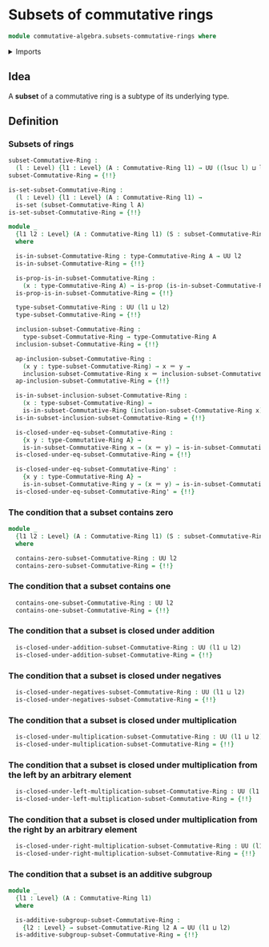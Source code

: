 # Subsets of commutative rings

```agda
module commutative-algebra.subsets-commutative-rings where
```

<details><summary>Imports</summary>

```agda
open import commutative-algebra.commutative-rings

open import foundation.identity-types
open import foundation.propositional-extensionality
open import foundation.propositions
open import foundation.sets
open import foundation.subtypes
open import foundation.universe-levels

open import group-theory.subgroups-abelian-groups

open import ring-theory.subsets-rings
```

</details>

## Idea

A **subset** of a commutative ring is a subtype of its underlying type.

## Definition

### Subsets of rings

```agda
subset-Commutative-Ring :
  (l : Level) {l1 : Level} (A : Commutative-Ring l1) → UU ((lsuc l) ⊔ l1)
subset-Commutative-Ring = {!!}

is-set-subset-Commutative-Ring :
  (l : Level) {l1 : Level} (A : Commutative-Ring l1) →
  is-set (subset-Commutative-Ring l A)
is-set-subset-Commutative-Ring = {!!}

module _
  {l1 l2 : Level} (A : Commutative-Ring l1) (S : subset-Commutative-Ring l2 A)
  where

  is-in-subset-Commutative-Ring : type-Commutative-Ring A → UU l2
  is-in-subset-Commutative-Ring = {!!}

  is-prop-is-in-subset-Commutative-Ring :
    (x : type-Commutative-Ring A) → is-prop (is-in-subset-Commutative-Ring x)
  is-prop-is-in-subset-Commutative-Ring = {!!}

  type-subset-Commutative-Ring : UU (l1 ⊔ l2)
  type-subset-Commutative-Ring = {!!}

  inclusion-subset-Commutative-Ring :
    type-subset-Commutative-Ring → type-Commutative-Ring A
  inclusion-subset-Commutative-Ring = {!!}

  ap-inclusion-subset-Commutative-Ring :
    (x y : type-subset-Commutative-Ring) → x ＝ y →
    inclusion-subset-Commutative-Ring x ＝ inclusion-subset-Commutative-Ring y
  ap-inclusion-subset-Commutative-Ring = {!!}

  is-in-subset-inclusion-subset-Commutative-Ring :
    (x : type-subset-Commutative-Ring) →
    is-in-subset-Commutative-Ring (inclusion-subset-Commutative-Ring x)
  is-in-subset-inclusion-subset-Commutative-Ring = {!!}

  is-closed-under-eq-subset-Commutative-Ring :
    {x y : type-Commutative-Ring A} →
    is-in-subset-Commutative-Ring x → (x ＝ y) → is-in-subset-Commutative-Ring y
  is-closed-under-eq-subset-Commutative-Ring = {!!}

  is-closed-under-eq-subset-Commutative-Ring' :
    {x y : type-Commutative-Ring A} →
    is-in-subset-Commutative-Ring y → (x ＝ y) → is-in-subset-Commutative-Ring x
  is-closed-under-eq-subset-Commutative-Ring' = {!!}
```

### The condition that a subset contains zero

```agda
module _
  {l1 l2 : Level} (A : Commutative-Ring l1) (S : subset-Commutative-Ring l2 A)
  where

  contains-zero-subset-Commutative-Ring : UU l2
  contains-zero-subset-Commutative-Ring = {!!}
```

### The condition that a subset contains one

```agda
  contains-one-subset-Commutative-Ring : UU l2
  contains-one-subset-Commutative-Ring = {!!}
```

### The condition that a subset is closed under addition

```agda
  is-closed-under-addition-subset-Commutative-Ring : UU (l1 ⊔ l2)
  is-closed-under-addition-subset-Commutative-Ring = {!!}
```

### The condition that a subset is closed under negatives

```agda
  is-closed-under-negatives-subset-Commutative-Ring : UU (l1 ⊔ l2)
  is-closed-under-negatives-subset-Commutative-Ring = {!!}
```

### The condition that a subset is closed under multiplication

```agda
  is-closed-under-multiplication-subset-Commutative-Ring : UU (l1 ⊔ l2)
  is-closed-under-multiplication-subset-Commutative-Ring = {!!}
```

### The condition that a subset is closed under multiplication from the left by an arbitrary element

```agda
  is-closed-under-left-multiplication-subset-Commutative-Ring : UU (l1 ⊔ l2)
  is-closed-under-left-multiplication-subset-Commutative-Ring = {!!}
```

### The condition that a subset is closed under multiplication from the right by an arbitrary element

```agda
  is-closed-under-right-multiplication-subset-Commutative-Ring : UU (l1 ⊔ l2)
  is-closed-under-right-multiplication-subset-Commutative-Ring = {!!}
```

### The condition that a subset is an additive subgroup

```agda
module _
  {l1 : Level} (A : Commutative-Ring l1)
  where

  is-additive-subgroup-subset-Commutative-Ring :
    {l2 : Level} → subset-Commutative-Ring l2 A → UU (l1 ⊔ l2)
  is-additive-subgroup-subset-Commutative-Ring = {!!}
```

